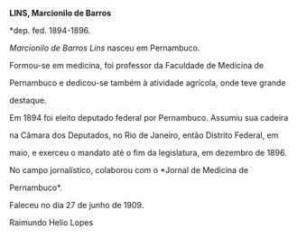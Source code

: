 **LINS, Marcionilo de Barros**



\*dep. fed. 1894-1896.



*Marcionilo de Barros Lins* nasceu em Pernambuco.



Formou-se em medicina, foi professor da Faculdade de Medicina de

Pernambuco e dedicou-se também à atividade agrícola, onde teve grande

destaque.



Em 1894 foi eleito deputado federal por Pernambuco. Assumiu sua cadeira

na Câmara dos Deputados, no Rio de Janeiro, então Distrito Federal, em

maio, e exerceu o mandato até o fim da legislatura, em dezembro de 1896.



No campo jornalístico, colaborou com o *Jornal de Medicina de

Pernambuco*.



Faleceu no dia 27 de junho de 1909.



Raimundo Helio Lopes



